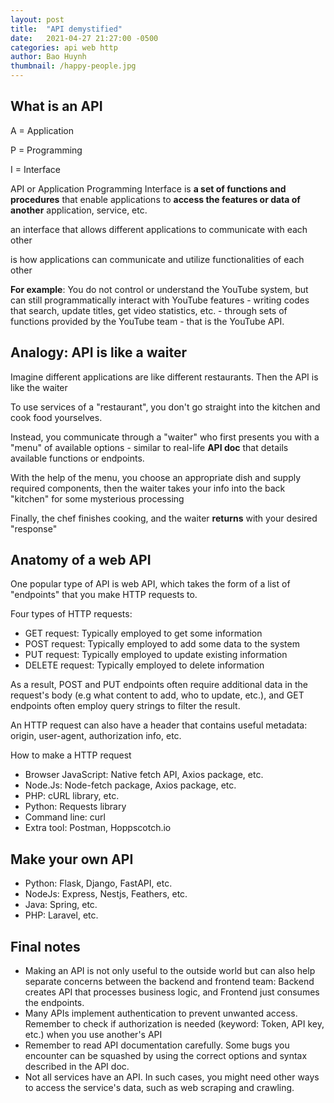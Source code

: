 ```yaml
---
layout: post
title:  "API demystified"
date:   2021-04-27 21:27:00 -0500
categories: api web http
author: Bao Huynh
thumbnail: /happy-people.jpg
---
```


## What is an API

A = Application

P = Programming

I = Interface

API or Application Programming Interface is **a set of functions and procedures** that enable applications to **access the features or data of another** application, service, etc.

an interface that allows different applications to communicate with each other

is how applications can communicate and utilize functionalities of each other

**For example**: You do not control or understand the YouTube system, but can still programmatically interact with YouTube features - writing codes that search, update titles, get video statistics, etc. - through sets of functions provided by the YouTube team - that is the YouTube API.

## Analogy: API is like a waiter

Imagine different applications are like different restaurants. 
Then the API is like the waiter

To use services of a "restaurant", you don't go straight into the kitchen and cook food yourselves.

Instead, you communicate through a "waiter" who first presents you with a "menu" of available options - similar to real-life **API doc** that details available functions or endpoints.

With the help of the menu, you choose an appropriate dish and supply required components, then the waiter takes your info into the back "kitchen" for some mysterious processing

Finally, the chef finishes cooking, and the waiter **returns** with your desired "response"

## Anatomy of a web API

One popular type of API is web API, which takes the form of a list of "endpoints" that you make HTTP requests to.

Four types of HTTP requests:
* GET request: Typically employed to get some information
* POST request: Typically employed to add some data to the system
* PUT request: Typically employed to update existing information
* DELETE request: Typically employed to delete information

As a result, POST and PUT endpoints often require additional data in the request's body (e.g what content to add, who to update, etc.), and GET endpoints often employ query strings to filter the result.

An HTTP request can also have a header that contains useful metadata: origin, user-agent, authorization info, etc.

How to make a HTTP request
* Browser JavaScript: Native fetch API, Axios package, etc.
* Node.Js: Node-fetch package, Axios package, etc.
* PHP: cURL library, etc.
* Python: Requests library
* Command line: curl
* Extra tool: Postman, Hoppscotch.io

## Make your own API

* Python: Flask, Django, FastAPI, etc.
* NodeJs: Express, Nestjs, Feathers, etc.
* Java: Spring, etc.
* PHP: Laravel, etc.

## Final notes

* Making an API is not only useful to the outside world but can also help separate concerns between the backend and frontend team: Backend creates API that processes business logic, and Frontend just consumes the endpoints.
* Many APIs implement authentication to prevent unwanted access. Remember to check if authorization is needed (keyword: Token, API key, etc.) when you use another's API
* Remember to read API documentation carefully. Some bugs you encounter can be squashed by using the correct options and syntax described in the API doc.
* Not all services have an API. In such cases, you might need other ways to access the service's data, such as web scraping and crawling.

